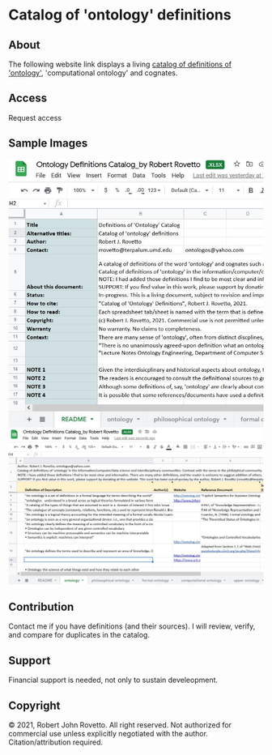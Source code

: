 # Catalog of 'ontology' definitions
## About
The following website link displays a living [catalog of definitions of 'ontology'](https://docs.google.com/spreadsheets/d/1UffVGUc0rWOxwZUAh8rd43WOXs9eLSsY/edit?usp=sharing&ouid=111552135481476528005&rtpof=true&sd=true), 'computational ontology' and cognates. 
## Access
Request access
## Sample Images
![Screen capture 1](https://github.com/rrovetto/Ontology-Development-Guidelines/blob/master/images/ScreenCapture_CatalogOntoDefinitions_1b.JPG?raw=true)
![Screen capture 2](https://github.com/rrovetto/Ontology-Development-Guidelines/blob/master/images/ScreenCapture_CatalogOntoDefinitions_2b.JPG?raw=true)
## Contribution
Contact me if you have definitions (and their sources). I will review, verify, and compare for duplicates in the catalog. 
## Support 
Financial support is needed, not only to sustain develeopment.



## Copyright
© 2021, Robert John Rovetto. All right reserved.
Not authorized for commercial use unless explicitly negotiated with the author. Citation/attribution required.
